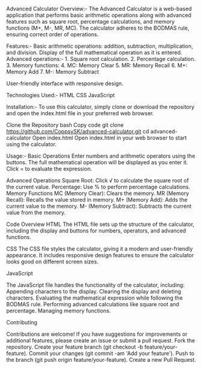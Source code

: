 Advanced Calculator
Overview:-
The Advanced Calculator is a web-based application that performs basic arithmetic operations along with advanced features such as square root, percentage calculations, and memory functions (M+, M-, MR, MC). The calculator adheres to the BODMAS rule, ensuring correct order of operations.

Features:-
Basic arithmetic operations: addition, subtraction, multiplication, and division.
Display of the full mathematical operation as it is entered.
Advanced operations:-
     1. Square root calculation.
     2. Percentage calculation.
     3. Memory functions:
     4. MC: Memory Clear
     5. MR: Memory Recall
     6. M+: Memory Add
     7. M-: Memory Subtract
     
User-friendly interface with responsive design.


Technologies Used:-
HTML
CSS
JavaScript

Installation:-
To use this calculator, simply clone or download the repository and open the index.html file in your preferred web browser.

Clone the Repository bash
Copy code
git clone https://github.com/CoppsySK/advanced-calculator.git
cd advanced-calculator
Open index.html
Open index.html in your web browser to start using the calculator.

Usage:-
Basic Operations
Enter numbers and arithmetic operators using the buttons.
The full mathematical operation will be displayed as you enter it.
Click = to evaluate the expression.

Advanced Operations
Square Root: Click √ to calculate the square root of the current value.
Percentage: Use % to perform percentage calculations.
Memory Functions
MC (Memory Clear): Clears the memory.
MR (Memory Recall): Recalls the value stored in memory.
M+ (Memory Add): Adds the current value to the memory.
M- (Memory Subtract): Subtracts the current value from the memory.

Code Overview
HTML
The HTML file sets up the structure of the calculator, including the display and buttons for numbers, operators, and advanced functions.

CSS
The CSS file styles the calculator, giving it a modern and user-friendly appearance. It includes responsive design features to ensure the calculator looks good on different screen sizes.

JavaScript

The JavaScript file handles the functionality of the calculator, including:
Appending characters to the display.
Clearing the display and deleting characters.
Evaluating the mathematical expression while following the BODMAS rule.
Performing advanced calculations like square root and percentage.
Managing memory functions.

Contributing

Contributions are welcome! If you have suggestions for improvements or additional features, please create an issue or submit a pull request.
Fork the repository.
Create your feature branch (git checkout -b feature/your-feature).
Commit your changes (git commit -am 'Add your feature').
Push to the branch (git push origin feature/your-feature).
Create a new Pull Request.
